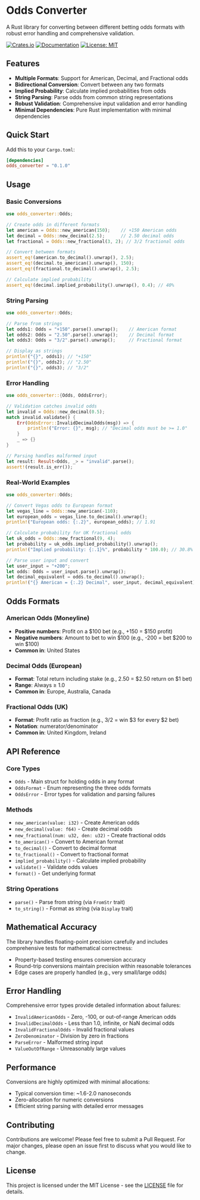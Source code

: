 # Odds Converter

A Rust library for converting between different betting odds formats with robust error handling and comprehensive validation.

[![Crates.io](https://img.shields.io/crates/v/odds_converter)](https://crates.io/crates/odds_converter)
[![Documentation](https://docs.rs/odds_converter/badge.svg)](https://docs.rs/odds_converter)
[![License: MIT](https://img.shields.io/badge/License-MIT-yellow.svg)](https://opensource.org/licenses/MIT)

## Features

- **Multiple Formats**: Support for American, Decimal, and Fractional odds
- **Bidirectional Conversion**: Convert between any two formats
- **Implied Probability**: Calculate implied probabilities from odds
- **String Parsing**: Parse odds from common string representations
- **Robust Validation**: Comprehensive input validation and error handling
- **Minimal Dependencies**: Pure Rust implementation with minimal dependencies

## Quick Start

Add this to your `Cargo.toml`:

```toml
[dependencies]
odds_converter = "0.1.0"
```

## Usage

### Basic Conversions

```rust
use odds_converter::Odds;

// Create odds in different formats
let american = Odds::new_american(150);    // +150 American odds
let decimal = Odds::new_decimal(2.5);      // 2.50 decimal odds
let fractional = Odds::new_fractional(3, 2); // 3/2 fractional odds

// Convert between formats
assert_eq!(american.to_decimal().unwrap(), 2.5);
assert_eq!(decimal.to_american().unwrap(), 150);
assert_eq!(fractional.to_decimal().unwrap(), 2.5);

// Calculate implied probability
assert_eq!(decimal.implied_probability().unwrap(), 0.4); // 40%
```

### String Parsing

```rust
use odds_converter::Odds;

// Parse from strings
let odds1: Odds = "+150".parse().unwrap();    // American format
let odds2: Odds = "2.50".parse().unwrap();    // Decimal format  
let odds3: Odds = "3/2".parse().unwrap();     // Fractional format

// Display as strings
println!("{}", odds1); // "+150"
println!("{}", odds2); // "2.50"
println!("{}", odds3); // "3/2"
```

### Error Handling

```rust
use odds_converter::{Odds, OddsError};

// Validation catches invalid odds
let invalid = Odds::new_decimal(0.5);
match invalid.validate() {
    Err(OddsError::InvalidDecimalOdds(msg)) => {
        println!("Error: {}", msg); // "Decimal odds must be >= 1.0"
    }
    _ => {}
}

// Parsing handles malformed input
let result: Result<Odds, _> = "invalid".parse();
assert!(result.is_err());
```

### Real-World Examples

```rust
use odds_converter::Odds;

// Convert Vegas odds to European format
let vegas_line = Odds::new_american(-110);
let european_odds = vegas_line.to_decimal().unwrap();
println!("European odds: {:.2}", european_odds); // 1.91

// Calculate probability for UK fractional odds
let uk_odds = Odds::new_fractional(9, 4);
let probability = uk_odds.implied_probability().unwrap();
println!("Implied probability: {:.1}%", probability * 100.0); // 30.8%

// Parse user input and convert
let user_input = "+200";
let odds: Odds = user_input.parse().unwrap();
let decimal_equivalent = odds.to_decimal().unwrap();
println!("{} American = {:.2} Decimal", user_input, decimal_equivalent);
```

## Odds Formats

### American Odds (Moneyline)
- **Positive numbers**: Profit on a $100 bet (e.g., +150 = $150 profit)
- **Negative numbers**: Amount to bet to win $100 (e.g., -200 = bet $200 to win $100)
- **Common in**: United States

### Decimal Odds (European)
- **Format**: Total return including stake (e.g., 2.50 = $2.50 return on $1 bet)
- **Range**: Always ≥ 1.0
- **Common in**: Europe, Australia, Canada

### Fractional Odds (UK)
- **Format**: Profit ratio as fraction (e.g., 3/2 = win $3 for every $2 bet)
- **Notation**: numerator/denominator
- **Common in**: United Kingdom, Ireland

## API Reference

### Core Types

- `Odds` - Main struct for holding odds in any format
- `OddsFormat` - Enum representing the three odds formats
- `OddsError` - Error types for validation and parsing failures

### Methods

- `new_american(value: i32)` - Create American odds
- `new_decimal(value: f64)` - Create decimal odds  
- `new_fractional(num: u32, den: u32)` - Create fractional odds
- `to_american()` - Convert to American format
- `to_decimal()` - Convert to decimal format
- `to_fractional()` - Convert to fractional format
- `implied_probability()` - Calculate implied probability
- `validate()` - Validate odds values
- `format()` - Get underlying format

### String Operations

- `parse()` - Parse from string (via `FromStr` trait)
- `to_string()` - Format as string (via `Display` trait)

## Mathematical Accuracy

The library handles floating-point precision carefully and includes comprehensive tests for mathematical correctness:

- Property-based testing ensures conversion accuracy
- Round-trip conversions maintain precision within reasonable tolerances
- Edge cases are properly handled (e.g., very small/large odds)

## Error Handling

Comprehensive error types provide detailed information about failures:

- `InvalidAmericanOdds` - Zero, -100, or out-of-range American odds
- `InvalidDecimalOdds` - Less than 1.0, infinite, or NaN decimal odds
- `InvalidFractionalOdds` - Invalid fractional values
- `ZeroDenominator` - Division by zero in fractions
- `ParseError` - Malformed string input
- `ValueOutOfRange` - Unreasonably large values

## Performance

Conversions are highly optimized with minimal allocations:

- Typical conversion time: ~1.6-2.0 nanoseconds
- Zero-allocation for numeric conversions
- Efficient string parsing with detailed error messages

## Contributing

Contributions are welcome! Please feel free to submit a Pull Request. For major changes, please open an issue first to discuss what you would like to change.

## License

This project is licensed under the MIT License - see the [LICENSE](LICENSE) file for details.
